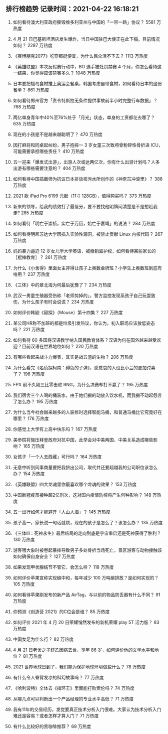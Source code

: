 
## 排行榜趋势 记录时间：2021-04-22 16:18:21
  
  1. 如何看待澳大利亚政府撕毁维多利亚州与中国的「一带一路」协议？ 5581 万热度
    
  2. 4 月 21 日巴基斯坦酒店发生爆炸，当日中国驻巴大使正在此下榻，目前情况如何？ 2287 万热度
    
  3. 《赛博朋克2077》吃穿都挺便宜，为什么民众活不下去？ 1113 万热度
    
  4. 《英雄联盟》本次反假赛行动中，BO 选手被处罚禁赛 4 个月，你怎么看待这一结果，你觉得应该禁赛多久？ 1048 万热度
    
  5. 日本要把福岛食材推上奥运会餐桌，韩国考虑自带食材，如何看待日本的这份餐单？ 861 万热度
    
  6. 如何看待郑州官方「责令特斯拉无条件提供事故前半小时完整行车数据」？ 768 万热度
    
  7. 两亿单身青年中40%至76%处于「月光」状态，单身的工资都花去哪了？ 635 万热度
    
  8. 现在的小孩是不是越来越聪明了？ 470 万热度
    
  9. 因打麻将和同桌起纠纷，男子抱摔一 3 岁女童三次致颅骨粉碎性骨折进 ICU，可能需要承担哪些责任？ 410 万热度
    
  10. 五一迎来「爆发式出游」，出游人次或达两亿次，你有什么出游计划吗？人多出游有哪些需要注意的？ 404 万热度
    
  11. 如何看待中国插画师为抗议日本排放核污水所创作的《神奈氚冲浪里》？ 388 万热度
    
  12. 2021 款 iPad Pro 6199 元起（11寸 128GB），值得购买吗？ 373 万热度
    
  13. 新来的领导，给我的绩效打了最低分，要不要找他明牌问清楚是不是想赶我走? 285 万热度
    
  14. 如何看待「明亡于崇祯，实亡于万历，始亡于嘉靖」的说法？ 284 万热度
    
  15. 如何看待明尼苏达大学因插入实验性漏洞，被禁止贡献 Linux 内核代码？ 267 万热度
    
  16. 妈妈暴力逼迫 12 岁女儿学大学英语，被撤销监护权，如何看待某些家长的［棍棒教育］？ 261 万热度
    
  17. 为什么《小舍得》里面女主非得让孩子上奥数金牌班？小学生上奥数班到底有啥用？ 237 万热度
    
  18. 《三体》中的章北海为何最后犹豫了？ 234 万热度
    
  19. 武汉一男童生殖器受伤称「老师剪掉的」，警方监控发现系孩子自己玩耍致伤，为什么孩子有时会说谎？ 234 万热度
    
  20. 如何评价韩剧《窥探》（Mouse）第十四集？ 227 万热度
    
  21. 某公司HR称不加班的都是垃圾引发热议，你认为，初入职场应该放低姿态吗？ 221 万热度
    
  22. 如何看待 60 多国将汉语教学纳入国民教育体系？汉语为何在国外越来越受欢迎？目前汉语在世界地位如何？ 220 万热度
    
  23. 有哪些看起来战斗力爆表，其实是战五渣的生物？ 206 万热度
    
  24. 为什么看完《名侦探柯南：绯色的子弹》，感觉哀的人设比小兰的更加讨喜了？ 196 万热度
    
  25. FPX 前不久刚三比零击败 RNG，为什么决赛却打不赢了？ 195 万热度
    
  26. 我们宿舍三个人喝的桶装水，由于她们搬的动放入饮水机，而我搬不动起怨言了怎么办？ 195 万热度
    
  27. 为什么当今社会越来越多的人装修时选择智能马桶，和普通马桶比它究竟好在哪里？ 176 万热度
    
  28. 你感觉上大学有上高中快乐吗？ 167 万热度
    
  29. 美参院将施压拜登政府对抗中国，此举会对中美两国、中美关系造成哪些影响？ 165 万热度
    
  30. 女孩子「一个人去西藏」可行吗？ 164 万热度
    
  31. 无意中听到同事商量要把我挤出公司，取代并还要超越我的公司职位该怎么办？ 154 万热度
    
  32. 《英雄联盟》四大龙魂里你最喜欢哪个龙魂的效果？ 153 万热度
    
  33. 中国新冠疫苗接种超2亿剂次，这对国内疫情防控将产生何种影响？ 148 万热度
    
  34. 五一出行如何才能避开「人山人海」？ 145 万热度
    
  35. 孩子高一，家长说一句话就烦，现在的孩子是怎么了？该怎么办？ 135 万热度
    
  36. 《三体III：死神永生》最后结局的走向到底是宇宙重启还是死神获得了胜利？ 130 万热度
    
  37. 游客喂大象时被卷起暴摔导致男子多处骨折当场死亡，景区游客与动物接触该如何确保自身安全？ 127 万热度
    
  38. 如果发现甲状腺结节不管它，会怎么样？ 118 万热度
    
  39. 如何评价苹果宣称实现碳中和，每年减少 100 万吨碳排放？是如何实现的？ 105 万热度
    
  40. 如何看待苹果刚发布的新产品 AirTag，与以前的物品防丢器有什么不同？ 91 万热度
    
  41. 你预测《创造营 2021》的C位会是谁？ 85 万热度
    
  42. 如何评价 2021 年 4 月 20 日荣耀悄然发布的新机荣耀 play 5T 活力版？ 83 万热度
    
  43. 中国女足为什么行？ 82 万热度
    
  44. 4 月 21 日老舍之子舒乙因病去世，享年 86 岁，如何评价他的文学水平和地位？ 81 万热度
    
  45. 2021 世界地球日到了，我们能为保护地球环境做些什么？ 78 万热度
    
  46. 有什么令人脊背发凉的科幻故事吗？ 77 万热度
    
  47. 《哈利波特》全体去《指环王》里面能打败索伦吗？ 74 万热度
    
  48. 从哪几点可以判断出一个产品经理的专业水平高低？ 71 万热度
    
  49. 我有11年的交易经历，发觉要真正技术分析入门很难。大家认为技术分析入门难还是容易？或者怎样才算入门？ 71 万热度
    
  50. 有什么比较好的黑咖啡推荐？ 69 万热度
    